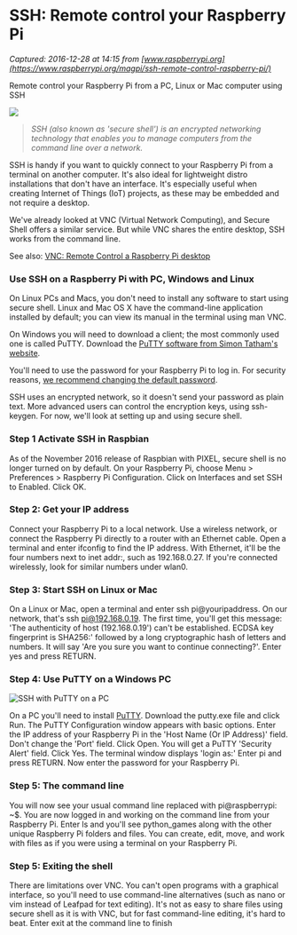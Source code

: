 # SSH: Remote control your Raspberry Pi

_Captured: 2016-12-28 at 14:15 from [www.raspberrypi.org](https://www.raspberrypi.org/magpi/ssh-remote-control-raspberry-pi/)_

Remote control your Raspberry Pi from a PC, Linux or Mac computer using SSH

![](https://www.raspberrypi.org/magpi/wp-content/uploads/2016/12/SSH.jpg)

> _SSH (also known as 'secure shell') is an encrypted networking technology that enables you to manage computers from the command line over a network._

SSH is handy if you want to quickly connect to your Raspberry Pi from a terminal on another computer. It's also ideal for lightweight distro installations that don't have an interface. It's especially useful when creating Internet of Things (IoT) projects, as these may be embedded and not require a desktop.

We've already looked at VNC (Virtual Network Computing), and Secure Shell offers a similar service. But while VNC shares the entire desktop, SSH works from the command line.

See also: [VNC: Remote Control a Raspberry Pi desktop](http://magpi.cc/2fCUfsK)

### Use SSH on a Raspberry Pi with PC, Windows and Linux

On Linux PCs and Macs, you don't need to install any software to start using secure shell. Linux and Mac OS X have the command-line application installed by default; you can view its manual in the terminal using man VNC.

On Windows you will need to download a client; the most commonly used one is called PuTTY. Download the [PuTTY software from Simon Tatham's website](http://magpi.cc/2hb1IiW).

You'll need to use the password for your Raspberry Pi to log in. For security reasons, [we recommend changing the default password](http://magpi.cc/2iqm9pO).

SSH uses an encrypted network, so it doesn't send your password as plain text. More advanced users can control the encryption keys, using ssh-keygen. For now, we'll look at setting up and using secure shell.

### Step 1 Activate SSH in Raspbian

As of the November 2016 release of Raspbian with PIXEL, secure shell is no longer turned on by default. On your Raspberry Pi, choose Menu > Preferences > Raspberry Pi Configuration. Click on Interfaces and set SSH to Enabled. Click OK.

### Step 2: Get your IP address

Connect your Raspberry Pi to a local network. Use a wireless network, or connect the Raspberry Pi directly to a router with an Ethernet cable. Open a terminal and enter ifconfig to find the IP address. With Ethernet, it'll be the four numbers next to inet addr:, such as 192.168.0.27. If you're connected wirelessly, look for similar numbers under wlan0.

### Step 3: Start SSH on Linux or Mac

On a Linux or Mac, open a terminal and enter ssh pi@youripaddress. On our network, that's ssh pi@192.168.0.19. The first time, you'll get this message: 'The authenticity of host (192.168.0.19') can't be established. ECDSA key fingerprint is SHA256:' followed by a long cryptographic hash of letters and numbers. It will say 'Are you sure you want to continue connecting?'. Enter yes and press RETURN.

### Step 4: Use PuTTY on a Windows PC

![SSH with PuTTY on a PC](https://www.raspberrypi.org/magpi/wp-content/uploads/2016/12/4_ssh.jpg)

On a PC you'll need to install [PuTTY](http://magpi.cc/2hb1IiW). Download the putty.exe file and click Run. The PuTTY Configuration window appears with basic options. Enter the IP address of your Raspberry Pi in the 'Host Name (Or IP Address)' field. Don't change the 'Port' field. Click Open. You will get a PuTTY 'Security Alert' field. Click Yes. The terminal window displays 'login as:' Enter pi and press RETURN. Now enter the password for your Raspberry Pi.

### Step 5: The command line

You will now see your usual command line replaced with pi@raspberrypi: ~$. You are now logged in and working on the command line from your Raspberry Pi. Enter ls and you'll see python_games along with the other unique Raspberry Pi folders and files. You can create, edit, move, and work with files as if you were using a terminal on your Raspberry Pi.

### Step 5: Exiting the shell

There are limitations over VNC. You can't open programs with a graphical interface, so you'll need to use command-line alternatives (such as nano or vim instead of Leafpad for text editing). It's not as easy to share files using secure shell as it is with VNC, but for fast command-line editing, it's hard to beat. Enter exit at the command line to finish
